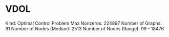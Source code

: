 # VDOL

Kind: Optimal Control Problem
Max Nonzeros: 224897
Number of Graphs: 91
Number of Nodes (Median): 2513
Number of Nodes (Range): 99 - 18476